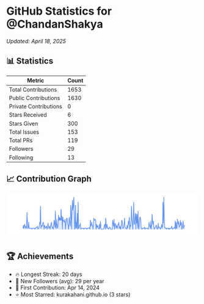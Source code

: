 # GitHub Statistics for @ChandanShakya
*Updated: April 18, 2025*

## 📊 Statistics
| Metric | Count |
|--------|--------|
| Total Contributions | 1653 |
| Public Contributions | 1630 |
| Private Contributions | 0 |
| Stars Received | 6 |
| Stars Given | 300 |
| Total Issues | 153 |
| Total PRs | 119 |
| Followers | 29 |
| Following | 13 |

## 📈 Contribution Graph

![Contribution Graph](./contribution_graph.png)

## 🏆 Achievements

- 🔥 Longest Streak: 20 days
- 👥 New Followers (avg): 29 per year
- 📅 First Contribution: Apr 14, 2024
- ⭐ Most Starred: kurakahani.github.io (3 stars)
